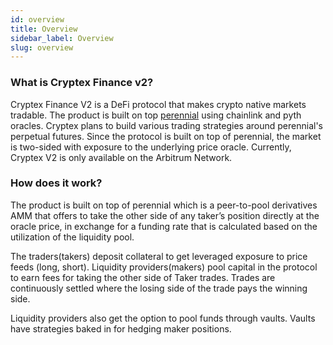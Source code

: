 ```yaml
---
id: overview
title: Overview
sidebar_label: Overview
slug: overview
---
```


### What is Cryptex Finance v2?

Cryptex Finance V2 is a DeFi protocol that makes crypto native markets tradable. The product
is built on top [perennial](https://docs.perennial.finance/) using chainlink and pyth oracles.
Cryptex plans to build various trading strategies around perennial's perpetual futures.
Since the protocol is built on top of perennial, the market is two-sided with exposure to the underlying price oracle. Currently, Cryptex V2 is only available on the Arbitrum Network.

### How does it work?

The product is built on top of perennial which is a peer-to-pool derivatives AMM that offers to take the other side of any taker’s position directly at the oracle price, in exchange for a funding rate that is calculated based on the utilization of the liquidity pool.

The traders(takers) deposit collateral to get leveraged exposure to price feeds (long, short). Liquidity providers(makers) pool capital in the protocol to earn fees for taking the other side of Taker trades.  Trades are continuously settled where the losing side of the trade pays the winning side.

Liquidity providers also get the option to pool funds through vaults. Vaults have strategies baked in for hedging maker positions.
